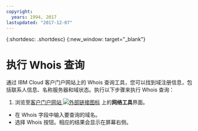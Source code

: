 ```yaml
---
copyright:
  years: 1994, 2017
lastupdated: "2017-12-07"
---
```


{:shortdesc: .shortdesc}
{:new_window: target="_blank"}

# 执行 Whois 查询

通过 IBM Cloud 客户门户网站上的 Whois 查询工具，您可以找到域注册信息，包括联系人信息、名称服务器和域状态。执行以下步骤来执行 Whois 查询：

1. 浏览至[客户门户网站 ![外部链接图标](../../icons/launch-glyph.svg "外部链接图标")](https://control.softlayer.com/) 上的**网络工具**界面。
* 在 Whois 字段中输入要查询的域名。
* 选择 Whois 按钮。相应的结果会显示在屏幕右侧。
